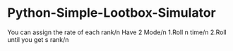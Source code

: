 # Python-Simple-Lootbox-Simulator
You can assign the rate of each rank/n
Have 2 Mode/n
1.Roll n time/n
2.Roll until you get s rank/n
